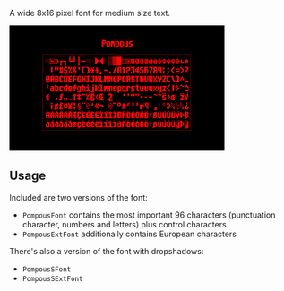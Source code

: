 A wide 8x16 pixel font for medium size text.

![](https://raw.githubusercontent.com/VUEngine/VUEngine-Plugins/master/fonts/PompousFont/preview.png)

## Usage

Included are two versions of the font:

- `PompousFont` contains the most important 96 characters (punctuation character, numbers and letters) plus control characters
- `PompousExtFont` additionally contains European characters

There's also a version of the font with dropshadows:

- `PompousSFont` 
- `PompousSExtFont` 
